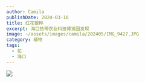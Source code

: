 ```yaml
---
author: Camila
publishDate: 2024-03-18
title: 红花银桦
excerpt: 海口热带农业科技博览园发现
image: ~/assets/images/camila/202405/IMG_9427.JPG
category: 植物
tags:
  - 花
  - 海口
---
```


![](~/assets/images/camila/202405/IMG_9427.JPG)
